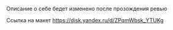 Описание о себе бедет изменено после прозождения ревью

Ссылка на макет https://disk.yandex.ru/d/ZPqmWbsk_YTUKg
